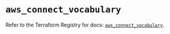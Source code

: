 # `aws_connect_vocabulary`

Refer to the Terraform Registry for docs: [`aws_connect_vocabulary`](https://registry.terraform.io/providers/hashicorp/aws/5.94.0/docs/resources/connect_vocabulary).
